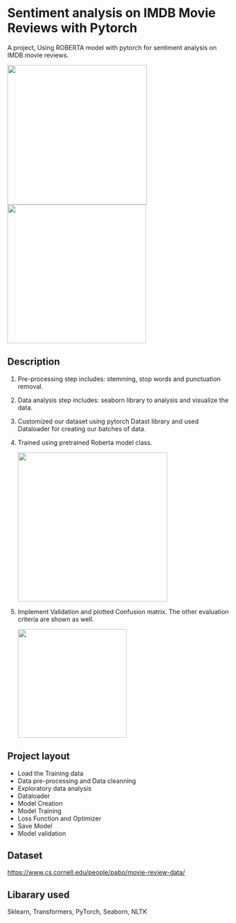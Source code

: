 # Sentiment analysis on IMDB Movie Reviews with Pytorch

A project, Using ROBERTA model with pytorch for sentiment analysis on IMDB movie reviews.

<img title="" src="https://github.com/rojinakashefi/IMDBMovie-SentimentAnalysis/blob/main/images/loss-per-epoch.png" alt="" width="316" data-align="center">

<img title="" src="https://github.com/rojinakashefi/IMDBMovie-SentimentAnalysis/blob/main/images/output.png" alt="" width="314" data-align="center">

## Description

1. Pre-processing step includes: stemming, stop words and punctuation removal.

2. Data analysis step includes:  seaborn library to analysis and visualize the data.

3. Customized our dataset using pytorch Datast library and used Dataloader for creating our batches of data.

4. Trained using pretrained Roberta model class.
   
   <img title="" src="https://github.com/rojinakashefi/IMDBMovie-SentimentAnalysis/blob/main/images/The-RoBERTa.png" alt="" width="338" data-align="center">

5. Implement Validation and plotted Confusion matrix. The other evaluation criteria are shown as well.
   
   <img title="" src="https://github.com/rojinakashefi/IMDBMovie-SentimentAnalysis/blob/main/images/confuison.png" alt="" width="246" data-align="center">

## Project layout

- Load the Training data
- Data pre-processing and Data cleanning
- Exploratory data analysis
- Dataloader
- Model Creation
- Model Training
- Loss Function and Optimizer
- Save Model
- Model validation

## Dataset

https://www.cs.cornell.edu/people/pabo/movie-review-data/

## Libarary used

Sklearn, Transformers, PyTorch, Seaborn, NLTK



